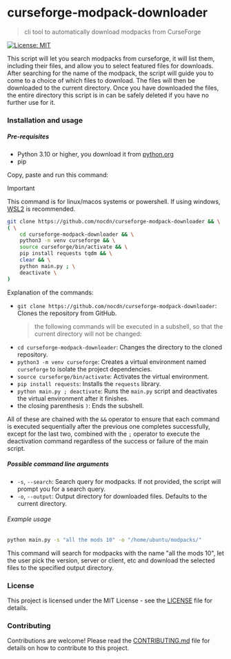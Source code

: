 # curseforge-modpack-downloader

> cli tool to automatically download modpacks from CurseForge

[![License: MIT](https://img.shields.io/badge/License-MIT-yellow.svg)](https://opensource.org/licenses/MIT)

This script will let you search modpacks from curseforge, it will list them, including their files, and allow you to select featured files for downloads. After searching for the name of the modpack, the script will guide you to come to a choice of which files to download. The files will then be downloaded to the current directory. Once you have downloaded the files, the entire directory this script is in can be safely deleted if you have no further use for it.

### Installation and usage

##### Pre-requisites

- Python 3.10 or higher, you download it from [python.org](https://www.python.org/downloads/)
- pip

Copy, paste and run this command:

> [!IMPORTANT]
> This command is for linux/macos systems or powershell. If using windows, [WSL2](https://learn.microsoft.com/en-us/windows/wsl/install) is recommended.

```bash
git clone https://github.com/nocdn/curseforge-modpack-downloader && \
( \
    cd curseforge-modpack-downloader && \
    python3 -m venv curseforge && \
    source curseforge/bin/activate && \
    pip install requests tqdm && \
    clear && \
    python main.py ; \
    deactivate \
)
```

Explanation of the commands:

- `git clone https://github.com/nocdn/curseforge-modpack-downloader`: Clones the repository from GitHub.
  > the following commands will be executed in a subshell, so that the current directory will not be changed:
- `cd curseforge-modpack-downloader`: Changes the directory to the cloned repository.
- `python3 -m venv curseforge`: Creates a virtual environment named `curseforge` to isolate the project dependencies.
- `source curseforge/bin/activate`: Activates the virtual environment.
- `pip install requests`: Installs the `requests` library.
- `python main.py ; deactivate`: Runs the `main.py` script and deactivates the virtual environment after it finishes.
- the closing parenthesis `)`: Ends the subshell.

All of these are chained with the `&&` operator to ensure that each command is executed sequentially after the previous one completes successfully, except for the last two, combined with the `;` operator to execute the deactivation command regardless of the success or failure of the main script.

##### Possible command line arguments

- `-s`, `--search`: Search query for modpacks. If not provided, the script will prompt you for a search query.
- `-o`, `--output`: Output directory for downloaded files. Defaults to the current directory.

###### Example usage

```bash
python main.py -s "all the mods 10" -o "/home/ubuntu/modpacks/"
```

This command will search for modpacks with the name "all the mods 10", let the user pick the version, server or client, etc and download the selected files to the specified output directory.

### License

This project is licensed under the MIT License - see the [LICENSE](LICENSE) file for details.

### Contributing

Contributions are welcome! Please read the [CONTRIBUTING.md](CONTRIBUTING.md) file for details on how to contribute to this project.
